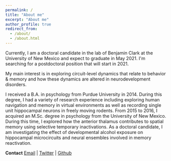 ```yaml
---
permalink: /
title: "About me"
excerpt: "About me"
author_profile: true
redirect_from: 
  - /about/
  - /about.html
---
```



Currently, I am a doctoral candidate in the lab of Benjamin Clark at the University of New Mexico and expect to graduate in May 2021. I'm searching for a postdoctoral position that will start in 2021.  

My main interest is in exploring circuit-level dynamics that relate to behavior & memory and how these dynamics are altered in neurodevelopment disorders.

I received a B.A. in psychology from Purdue University in 2014. During this degree, I had a variety of research experience including exploring human navigation and memory in virtual environments as well as recording single unit hippocampal neurons in freely moving rodents. From 2015 to 2016, I acquired an M.Sc. degree in psychology from the University of New Mexico. During this time, I explored how the anterior thalamus contributes to spatial memory using selective temporary inactivations. As a doctoral candidate, I am investigating the effect of developmental alcohol exposure on hippocampal microcircuits and neural ensembles involved in memory reactivation.

**Contact**
[Email](mailto:reharvey@unm.edu) | [Twitter](https://twitter.com/ryaneharvey) | [Github](https://github.com/ryanharvey1)
